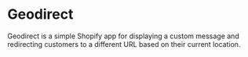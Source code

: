 # Geodirect

Geodirect is a simple Shopify app for displaying a custom message and redirecting customers to a different URL based on their current location.